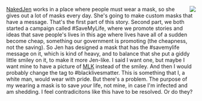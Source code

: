 <img src="http://scripting.com/images/2020/07/08/saveMyLifeMask.png" border="0" align="right"><a href="http://nakedjen.com/">NakedJen</a> works in a place where people must wear a mask, so she gives out a lot of masks every day. She's going to make custom masks that have a message. That's the first part of this story. Second part, we both started a campaign called #SaveMyLife, where we promote stories and ideas that save people's lives in this age where lives have all of a sudden become cheap, something our government is promoting (the cheapness, not the saving). So Jen has designed a mask that has the #savemylife message on it, which is kind of heavy, and to balance that she put a giddy little smiley on it, to make it more Jen-like. I said I want one, but maybe I want mine to have a picture of <a href="http://scripting.com/2016/12/20/mlk.png">MLK</a> instead of the smiley. And then I would probably change the tag to #blacklivesmatter. This is something that I, a white man, would wear with pride. But there's a problem. The purpose of my wearing a mask is to save <i>your</i> life, not mine, in case I'm infected and am shedding. I feel contradicitons like this have to be resolved. Or do they?
